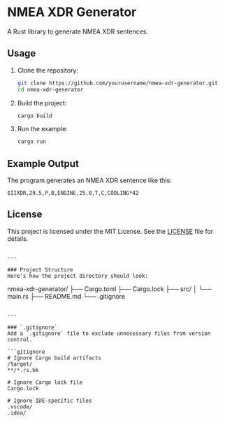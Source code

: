 # NMEA XDR Generator

A Rust library to generate NMEA XDR sentences.

## Usage

1. Clone the repository:
   ```bash
   git clone https://github.com/yourusername/nmea-xdr-generator.git
   cd nmea-xdr-generator
   ```

2. Build the project:
   ```bash
   cargo build
   ```

3. Run the example:
   ```bash
   cargo run
   ```

## Example Output

The program generates an NMEA XDR sentence like this:
```
$IIXDR,29.5,P,B,ENGINE,25.0,T,C,COOLING*42
```

## License

This project is licensed under the MIT License. See the [LICENSE](LICENSE) file for details.
```

---

### Project Structure
Here’s how the project directory should look:

```
nmea-xdr-generator/
├── Cargo.toml
├── Cargo.lock
├── src/
│   └── main.rs
├── README.md
└── .gitignore
```

---

### `.gitignore`
Add a `.gitignore` file to exclude unnecessary files from version control.

```gitignore
# Ignore Cargo build artifacts
/target/
**/*.rs.bk

# Ignore Cargo lock file
Cargo.lock

# Ignore IDE-specific files
.vscode/
.idea/
